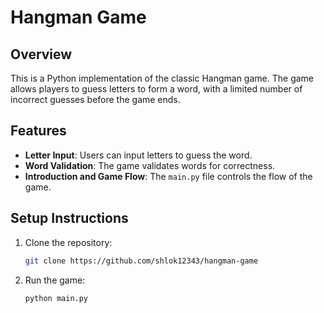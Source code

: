 # Hangman Game

## Overview
This is a Python implementation of the classic Hangman game. The game allows players to guess letters to form a word, with a limited number of incorrect guesses before the game ends.

## Features
- **Letter Input**: Users can input letters to guess the word.
- **Word Validation**: The game validates words for correctness.
- **Introduction and Game Flow**: The `main.py` file controls the flow of the game.

## Setup Instructions
1. Clone the repository:
   ```bash
   git clone https://github.com/shlok12343/hangman-game
   ```
2. Run the game:
   ```bash
   python main.py
   ```
